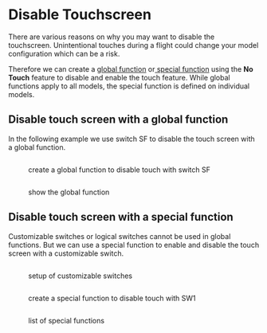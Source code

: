 # Disable Touchscreen

There are various reasons on why you may want to disable the touchscreen. Unintentional touches during a flight could change your model configuration which can be a risk.

Therefore we can create a [global function](../color-radios/radio-settings/global-functions.md) or[ special function](../color-radios/model-settings/special-functions.md) using the **No Touch** feature to disable and enable the touch feature. While global functions apply to all models, the special function is defined on individual models.

## Disable touch screen with a global function

In the following example we use switch SF to disable the touch screen with a global function.

<figure><img src="/.gitbook/assets/create-no-touch-global-function.png" alt=""><figcaption><p>create a global function to disable touch with switch SF</p></figcaption></figure>

<figure><img src="/.gitbook/assets/show-no-touch-global-function.png" alt=""><figcaption><p>show the global function</p></figcaption></figure>

## Disable touch screen with a special function

Customizable switches or logical switches cannot be used in global functions. But we can use a special function to enable and disable the touch screen with a customizable switch.

<figure><img src="/.gitbook/assets/list-customizable-switches-mo-touch.png" alt=""><figcaption><p>setup of customizable switches</p></figcaption></figure>

<figure><img src="/.gitbook/assets/show-no-touch-special-function.png" alt=""><figcaption><p>create a special function to disable touch with SW1</p></figcaption></figure>

<figure><img src="/.gitbook/assets/show-no-touch-special-function.png" alt=""><figcaption><p>list of special functions</p></figcaption></figure>
